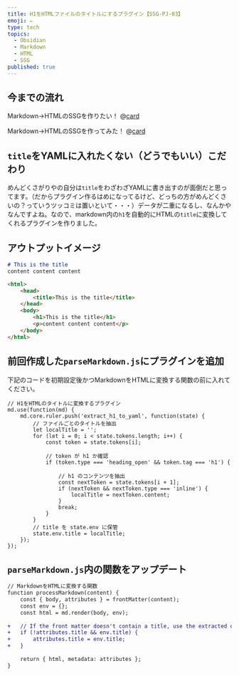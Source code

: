 ```yaml
---
title: H1をHTMLファイルのタイトルにするプラグイン【SSG-PJ-03】
emoji: ✏️
type: tech
topics:
  - Obsidian
  - Markdown
  - HTML
  - SSG
published: true
---
```

## 今までの流れ

Markdown→HTMLのSSGを作りたい！
@[card](https://zenn.dev/megshinagawa/articles/markdown-to-html-ssg-pj-01)

Markdown→HTMLのSSGを作ってみた！
@[card](https://zenn.dev/megshinagawa/articles/markdown-to-html-ssg-pj-02)

## `title`をYAMLに入れたくない（どうでもいい）こだわり

めんどくさがりやの自分は`title`をわざわざYAMLに書き出すのが面倒だと思ってます。（だからプラグイン作るはめになってるけど、どっちの方がめんどくさいの？っていうツッコミは置いといて・・・）データが二重になるし、なんかやなんですよね。なので、markdown内の`h1`を自動的にHTMLの`title`に変換してくれるプラグインを作りました。

## アウトプットイメージ

```md 
# This is the title 
content content content
```

```html
<html>
	<head>
		<title>This is the title</title>
	</head>
	<body>
		<h1>This is the title</h1>
		<p>content content content</p>
	</body>
</html>
```

## 前回作成した`parseMarkdown.js`にプラグインを追加

下記のコードを初期設定後かつMarkdownをHTMLに変換する関数の前に入れてください。

```js: parseMarkdown.js
// H1をHTMLのタイトルに変換するプラグイン
md.use(function(md) {
	md.core.ruler.push('extract_h1_to_yaml', function(state) {
		// ファイルごとのタイトルを抽出 
		let localTitle = ''; 
		for (let i = 0; i < state.tokens.length; i++) {
			const token = state.tokens[i];
			
			// token が h1 か確認
			if (token.type === 'heading_open' && token.tag === 'h1') {
				
				// h1 のコンテンツを抽出
				const nextToken = state.tokens[i + 1]; 
				if (nextToken && nextToken.type === 'inline') {
					localTitle = nextToken.content; 
				}
				break;
			}
		}
		// title を state.env に保管
		state.env.title = localTitle;
	});
});
```

## `parseMarkdown.js`内の関数をアップデート

```diff js: parseMarkdown.js
// MarkdownをHTMLに変換する関数
function processMarkdown(content) {
	const { body, attributes } = frontMatter(content);
	const env = {};
	const html = md.render(body, env);
	
+	// If the front matter doesn't contain a title, use the extracted one
+	if (!attributes.title && env.title) {
+		attributes.title = env.title;
+	}
	
	return { html, metadata: attributes };
}
```